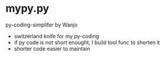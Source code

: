 # mypy.py

py-coding-simplifer by Wanjo

* switzerland knife for my py-coding
* if py code is not short enought, I build tool func to shorten it
* shorter code easier to maintain
